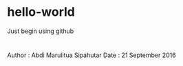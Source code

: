# hello-world
Just begin using github
#
Author : Abdi Marulitua Sipahutar
Date   : 21 September 2016
#
